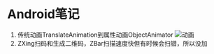 # Android笔记
1. 传统动画TranslateAnimation到属性动画ObjectAnimator
 ![动画](http://oa4p40bdn.bkt.clouddn.com/%E5%8A%A8%E7%94%BB.gif "动画")
2. ZXing扫码和生成二维码，ZBar扫描速度快但有时候会扫错，所以没加

